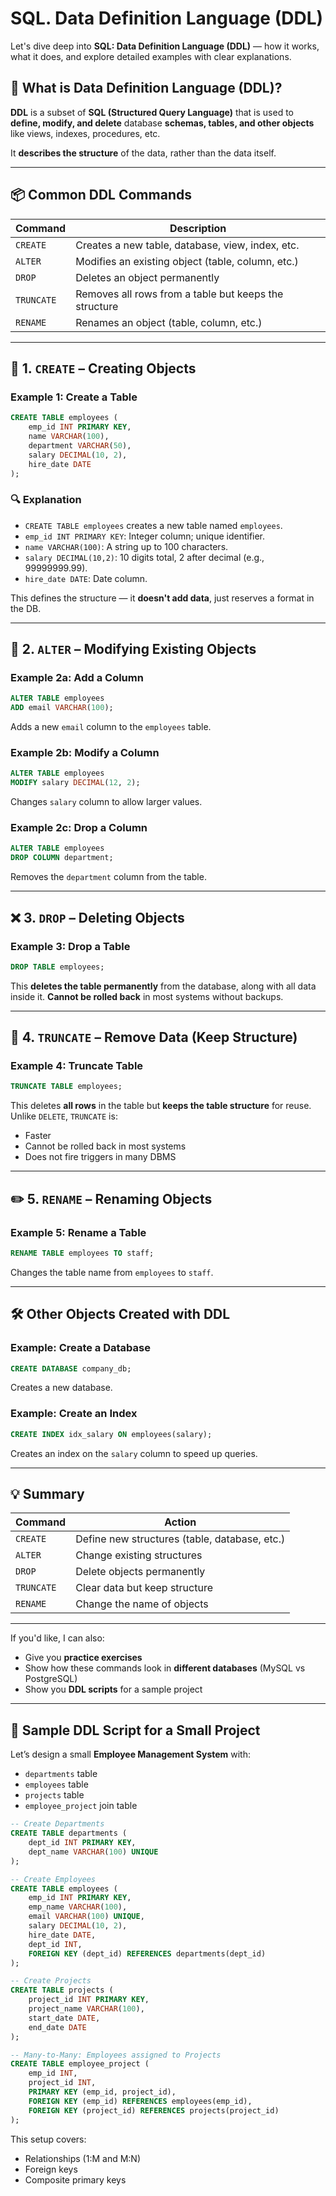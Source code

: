 # SQL. Data Definition Language (DDL)

Let's dive deep into **SQL: Data Definition Language (DDL)** — how it works, what it does, and explore detailed examples with clear explanations.

## 🧠 What is Data Definition Language (DDL)?

**DDL** is a subset of **SQL (Structured Query Language)** that is used to **define, modify, and delete** database **schemas, tables, and other objects** like views, indexes, procedures, etc.

It **describes the structure** of the data, rather than the data itself.

---

## 📦 Common DDL Commands

| Command       | Description                                               |
|---------------|-----------------------------------------------------------|
| `CREATE`      | Creates a new table, database, view, index, etc.          |
| `ALTER`       | Modifies an existing object (table, column, etc.)         |
| `DROP`        | Deletes an object permanently                             |
| `TRUNCATE`    | Removes all rows from a table but keeps the structure     |
| `RENAME`      | Renames an object (table, column, etc.)                   |

---

## 🧱 1. `CREATE` – Creating Objects

### Example 1: Create a Table

```sql
CREATE TABLE employees (
    emp_id INT PRIMARY KEY,
    name VARCHAR(100),
    department VARCHAR(50),
    salary DECIMAL(10, 2),
    hire_date DATE
);
```

### 🔍 Explanation

- `CREATE TABLE employees` creates a new table named `employees`.
- `emp_id INT PRIMARY KEY`: Integer column; unique identifier.
- `name VARCHAR(100)`: A string up to 100 characters.
- `salary DECIMAL(10,2)`: 10 digits total, 2 after decimal (e.g., 99999999.99).
- `hire_date DATE`: Date column.

This defines the structure — it **doesn't add data**, just reserves a format in the DB.

---

## 🔁 2. `ALTER` – Modifying Existing Objects

### Example 2a: Add a Column

```sql
ALTER TABLE employees
ADD email VARCHAR(100);
```

Adds a new `email` column to the `employees` table.

### Example 2b: Modify a Column

```sql
ALTER TABLE employees
MODIFY salary DECIMAL(12, 2);
```

Changes `salary` column to allow larger values.

### Example 2c: Drop a Column

```sql
ALTER TABLE employees
DROP COLUMN department;
```

Removes the `department` column from the table.

---

## ❌ 3. `DROP` – Deleting Objects

### Example 3: Drop a Table

```sql
DROP TABLE employees;
```

This **deletes the table permanently** from the database, along with all data inside it. **Cannot be rolled back** in most systems without backups.

---

## 🚿 4. `TRUNCATE` – Remove Data (Keep Structure)

### Example 4: Truncate Table

```sql
TRUNCATE TABLE employees;
```

This deletes **all rows** in the table but **keeps the table structure** for reuse. Unlike `DELETE`, `TRUNCATE` is:

- Faster
- Cannot be rolled back in most systems
- Does not fire triggers in many DBMS

---

## ✏️ 5. `RENAME` – Renaming Objects

### Example 5: Rename a Table

```sql
RENAME TABLE employees TO staff;
```

Changes the table name from `employees` to `staff`.

---

## 🛠️ Other Objects Created with DDL

### Example: Create a Database

```sql
CREATE DATABASE company_db;
```

Creates a new database.

### Example: Create an Index

```sql
CREATE INDEX idx_salary ON employees(salary);
```

Creates an index on the `salary` column to speed up queries.

---

## 💡 Summary

| Command    | Action                                        |
|------------|-----------------------------------------------|
| `CREATE`   | Define new structures (table, database, etc.) |
| `ALTER`    | Change existing structures                    |
| `DROP`     | Delete objects permanently                    |
| `TRUNCATE` | Clear data but keep structure                 |
| `RENAME`   | Change the name of objects                    |

---

If you'd like, I can also:

- Give you **practice exercises**
- Show how these commands look in **different databases** (MySQL vs PostgreSQL)
- Show you **DDL scripts** for a sample project

---

## 📁 Sample DDL Script for a Small Project

Let’s design a small **Employee Management System** with:

- `departments` table
- `employees` table
- `projects` table
- `employee_project` join table

```sql
-- Create Departments
CREATE TABLE departments (
    dept_id INT PRIMARY KEY,
    dept_name VARCHAR(100) UNIQUE
);

-- Create Employees
CREATE TABLE employees (
    emp_id INT PRIMARY KEY,
    emp_name VARCHAR(100),
    email VARCHAR(100) UNIQUE,
    salary DECIMAL(10, 2),
    hire_date DATE,
    dept_id INT,
    FOREIGN KEY (dept_id) REFERENCES departments(dept_id)
);

-- Create Projects
CREATE TABLE projects (
    project_id INT PRIMARY KEY,
    project_name VARCHAR(100),
    start_date DATE,
    end_date DATE
);

-- Many-to-Many: Employees assigned to Projects
CREATE TABLE employee_project (
    emp_id INT,
    project_id INT,
    PRIMARY KEY (emp_id, project_id),
    FOREIGN KEY (emp_id) REFERENCES employees(emp_id),
    FOREIGN KEY (project_id) REFERENCES projects(project_id)
);
```

This setup covers:

- Relationships (1:M and M:N)
- Foreign keys
- Composite primary keys
